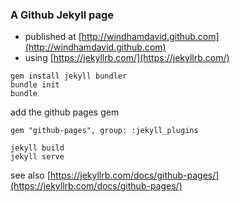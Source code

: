 ### A Github Jekyll page
- published at [http://windhamdavid.github.com](http://windhamdavid.github.com)
- using [https://jekyllrb.com/](https://jekyllrb.com/)

```
gem install jekyll bundler
bundle init
bundle

```
add the github pages gem
```
gem "github-pages", group: :jekyll_plugins
```
```
jekyll build
jekyll serve
```
see also [https://jekyllrb.com/docs/github-pages/](https://jekyllrb.com/docs/github-pages/)